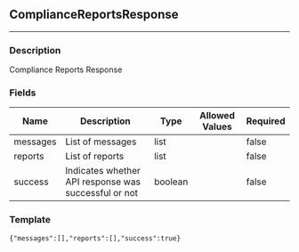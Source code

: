 ## ComplianceReportsResponse
---
### Description
Compliance Reports Response
### Fields
| Name | Description | Type | Allowed Values | Required |
| ---- | ----------- | ---- | -------------- | -------- |
| messages | List of messages | list |  | false |
| reports | List of reports | list |  | false |
| success | Indicates whether API response was successful or not | boolean |  | false |
### Template
```
{"messages":[],"reports":[],"success":true}
```
